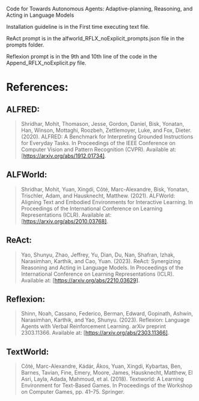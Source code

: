 Code for Towards Autonomous Agents: Adaptive-planning, Reasoning, and Acting in Language Models

Installation guideline is in the First time executing text file.

ReAct prompt is in the alfworld_RFLX_noExplicit_prompts.json file in the prompts folder.

Reflexion prompt is in the 9th and 10th line of the code in the Append_RFLX_noExplicit.py file.


# References:
## ALFRED: 
> Shridhar, Mohit, Thomason, Jesse, Gordon, Daniel, Bisk, Yonatan, Han, Winson, Mottaghi, Roozbeh, Zettlemoyer, Luke, and Fox, Dieter. (2020). ALFRED: A Benchmark for Interpreting Grounded Instructions for Everyday Tasks. In Proceedings of the IEEE Conference on Computer Vision and Pattern Recognition (CVPR). Available at: [https://arxiv.org/abs/1912.01734].

## ALFWorld: 
> Shridhar, Mohit, Yuan, Xingdi, Côté, Marc-Alexandre, Bisk, Yonatan, Trischler, Adam, and Hausknecht, Matthew. (2021). ALFWorld: Aligning Text and Embodied Environments for Interactive Learning. In Proceedings of the International Conference on Learning Representations (ICLR). Available at: [https://arxiv.org/abs/2010.03768].

## ReAct: 
> Yao, Shunyu, Zhao, Jeffrey, Yu, Dian, Du, Nan, Shafran, Izhak, Narasimhan, Karthik, and Cao, Yuan. (2023). ReAct: Synergizing Reasoning and Acting in Language Models. In Proceedings of the International Conference on Learning Representations (ICLR). Available at: [https://arxiv.org/abs/2210.03629].

## Reflexion: 
> Shinn, Noah, Cassano, Federico, Berman, Edward, Gopinath, Ashwin, Narasimhan, Karthik, and Yao, Shunyu. (2023). Reflexion: Language Agents with Verbal Reinforcement Learning. arXiv preprint 2303.11366. Available at: [https://arxiv.org/abs/2303.11366].

## TextWorld: 
> Côté, Marc-Alexandre, Kádár, Ákos, Yuan, Xingdi, Kybartas, Ben, Barnes, Tavian, Fine, Emery, Moore, James, Hausknecht, Matthew, El Asri, Layla, Adada, Mahmoud, et al. (2018). Textworld: A Learning Environment for Text-Based Games. In Proceedings of the Workshop on Computer Games, pp. 41–75. Springer.
